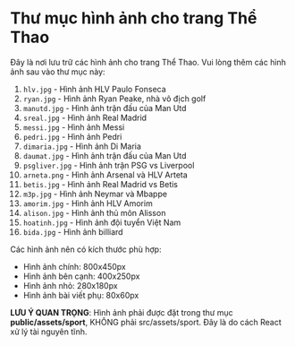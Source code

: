 # Thư mục hình ảnh cho trang Thể Thao

Đây là nơi lưu trữ các hình ảnh cho trang Thể Thao. Vui lòng thêm các hình ảnh sau vào thư mục này:

1. `hlv.jpg` - Hình ảnh HLV Paulo Fonseca
2. `ryan.jpg` - Hình ảnh Ryan Peake, nhà vô địch golf
3. `manutd.jpg` - Hình ảnh trận đấu của Man Utd
4. `sreal.jpg` - Hình ảnh Real Madrid
5. `messi.jpg` - Hình ảnh Messi
6. `pedri.jpg` - Hình ảnh Pedri
7. `dimaria.jpg` - Hình ảnh Di Maria
8. `daumat.jpg` - Hình ảnh trận đấu của Man Utd
9. `psgliver.jpg` - Hình ảnh trận PSG vs Liverpool
10. `arneta.png` - Hình ảnh Arsenal và HLV Arteta
11. `betis.jpg` - Hình ảnh Real Madrid vs Betis
12. `m3p.jpg` - Hình ảnh Neymar và Mbappe
13. `amorim.jpg` - Hình ảnh HLV Amorim
14. `alison.jpg` - Hình ảnh thủ môn Alisson
15. `hoatinh.jpg` - Hình ảnh đội tuyển Việt Nam
16. `bida.jpg` - Hình ảnh billiard

Các hình ảnh nên có kích thước phù hợp:
- Hình ảnh chính: 800x450px
- Hình ảnh bên cạnh: 400x250px
- Hình ảnh nhỏ: 280x180px
- Hình ảnh bài viết phụ: 80x60px

**LƯU Ý QUAN TRỌNG**: Hình ảnh phải được đặt trong thư mục **public/assets/sport**, KHÔNG phải src/assets/sport. Đây là do cách React xử lý tài nguyên tĩnh. 